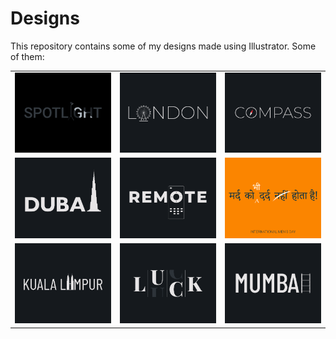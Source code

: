 # Designs
This repository contains some of my designs made using Illustrator.
Some of them:
<table>
    <tr>
      <td><img src="2020-11/png/21.11.2020.png"></td>
      <td><img src="2020-12/png/16.12.2020.png"></td>
      <td><img src="2020-12/png/12.12.2020.png"></td>
    </tr>
    <tr>
      <td><img src="2020-12/png/14.12.2020.png"></td>
      <td><img src="2020-12/png/08.12.2020.png"></td>
      <td><img src="2020-11/png/19.11.2020.png"></td>
    </tr>
    <tr>
      <td><img src="2020-12/png/29.12.2020.png"></td>
      <td><img src="2020-12/png/06.12.2020.png"></td>
      <td><img src="2020-12/png/27.12.2020.png"></td>
    </tr>
</table>
